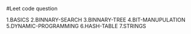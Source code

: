 #Leet code question

1.BASICS
2.BINNARY-SEARCH
3.BINNARY-TREE
4.BIT-MANUPULATION
5.DYNAMIC-PROGRAMMING
6.HASH-TABLE
7.STRINGS

